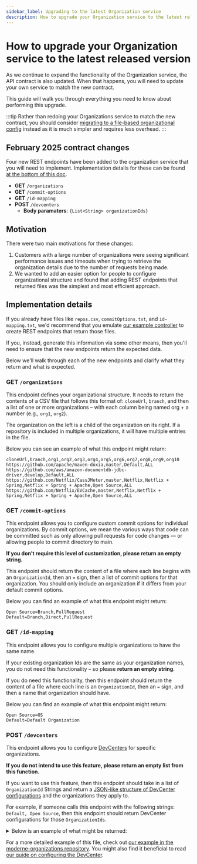 ```yaml
---
sidebar_label: Upgrading to the latest Organization service
description: How to upgrade your Organization service to the latest released version.
---
```


# How to upgrade your Organization service to the latest released version

As we continue to expand the functionality of the Organization service, the API contract is also updated. When that happens, you will need to update your own service to match the new contract.

This guide will walk you through everything you need to know about performing this upgrade.

:::tip
Rather than redoing your Organizations service to match the new contract, you should consider [migrating to a file-based organizational config](./migrate-from-an-organization-service-files-on-the-agent.md) instead as it is much simpler and requires less overhead.
:::

## February 2025 contract changes

Four new REST endpoints have been added to the organization service that you will need to implement. Implementation details for these can be found [at the bottom of this doc](#implementation-details). 

* **GET** `/organizations`
* **GET** `/commit-options`
* **GET** `/id-mapping`
* **POST** `/devcenters`
  * **Body paramaters**: `{List<String> organizationIds}`

## Motivation

There were two main motivations for these changes:

1. Customers with a large number of organizations were seeing significant performance issues and timeouts when trying to retrieve the organization details due to the number of requests being made.
2. We wanted to add an easier option for people to configure organizational structure and found that adding REST endpoints that returned files was the simplest and most efficient approach. 

## Implementation details

If you already have files like `repos.csv`, `commitOptions.txt`, and `id-mapping.txt`, we'd recommend that you emulate [our example controller](https://github.com/moderneinc/moderne-organizations/blob/fbc92af9e31076c6dea95499517f7f4e53fdc33c/src/main/java/io/moderne/organizations/OrganizationController.java) to create REST endpoints that return those files.

If you, instead, generate this information via some other means, then you'll need to ensure that the new endpoints return the expected data.

Below we'll walk through each of the new endpoints and clarify what they return and what is expected.

### GET `/organizations`

This endpoint defines your organizational structure. It needs to return the contents of a CSV file that follows this format of: `cloneUrl`, `branch`, and then a list of one or more organizations – with each column being named org + a number (e.g., `org1`, `org2`).

The organization on the left is a child of the organization on its right. If a repository is included in multiple organizations, it will have multiple entries in the file.

Below you can see an example of what this endpoint might return:

```text
cloneUrl,branch,org1,org2,org3,org4,org5,org6,org7,org8,org9,org10
https://github.com/apache/maven-doxia,master,Default,ALL
https://github.com/aws/amazon-documentdb-jdbc-driver,develop,Default,ALL
https://github.com/Netflix/CassJMeter,master,Netflix,Netflix + Spring,Netflix + Spring + Apache,Open Source,ALL
https://github.com/Netflix/EVCache,master,Netflix,Netflix + Spring,Netflix + Spring + Apache,Open Source,ALL
```

### GET `/commit-options`

This endpoint allows you to configure custom commit options for individual organizations. By commit options, we mean the various ways that code can be committed such as only allowing pull requests for code changes –– or allowing people to commit directory to main.

**If you don’t require this level of customization, please return an empty string.**

This endpoint should return the content of a file where each line begins with an `OrganizationId`, then an `=` sign, then a list of commit options for that organization. You should only include an organization if it differs from your default commit options.

Below you can find an example of what this endpoint might return:

```text
Open Source=Branch,PullRequest
Default=Branch,Direct,PullRequest
```

### GET `/id-mapping`

This endpoint allows you to configure multiple organizations to have the same name. 

If your existing organization Ids are the same as your organization names, you do not need this functionality – so please **return an empty string**.

If you do need this functionality, then this endpoint should return the content of a file where each line is an `OrganizationId`, then an `=` sign, and then a name that organization should have.

Below you can find an example of what this endpoint might return:

```text
Open Source=OS
Default=Default Organization
```

### POST `/devcenters`

This endpoint allows you to configure [DevCenters](../dev-center.md) for specific organizations.

**If you do not intend to use this feature, please return an empty list from this function.**

If you want to use this feature, then this endpoint should take in a list of `OrganizationId` Strings and return a [JSON-like structure of DevCenter configurations](https://github.com/moderneinc/moderne-organizations/blob/main/src/main/resources/schema/organizations.graphqls#L131-L150) and the organizations they apply to.

For example, if someone calls this endpoint with the following strings: `Default, Open Source`, then this endpoint should return DevCenter configurations for those `OrganizationIds`.

<details>
    <summary>
      Below is an example of what might be returned:
    </summary>

    ```json
    [
      {
        "devCenter": {
          "upgradesAndMigrations": [
            {
              "title": "Spring boot",
              "measures": [
                {
                  "name": "Major",
                  "recipe": {
                    "recipeId": "org.openrewrite.java.dependencies.search.FindMinimumDependencyVersion",
                    "options": [
                      {
                        "name": "groupIdPattern",
                        "value": "org.springframework.boot"
                      },
                      {
                        "name": "artifactIdPattern",
                        "value": "spring-boot"
                      },
                      {
                        "name": "version",
                        "value": "1-2.999"
                      }
                    ]
                  }
                },
                {
                  "name": "Minor",
                  "recipe": {
                    "recipeId": "org.openrewrite.java.dependencies.search.FindMinimumDependencyVersion",
                    "options": [
                      {
                        "name": "groupIdPattern",
                        "value": "org.springframework.boot"
                      },
                      {
                        "name": "artifactIdPattern",
                        "value": "spring-boot"
                      },
                      {
                        "name": "version",
                        "value": "3-3.2.999"
                      }
                    ]
                  }
                }
              ],
              "fix": {
                "recipeId": "org.openrewrite.java.spring.boot3.UpgradeSpringBoot_3_2"
              }
            }
          ],
          "visualizations": [
            {
              "visualizationId": "io.moderne.DependencyUsageViolin"
            }
          ],
          "security": [
            {
              "recipeId": "org.openrewrite.java.security.OwaspA01"
            }
          ]
        },
        "organizations": [
          "Default", "Gradle", "Spring"
        ]
      },
      {
        "devCenter": {
          "upgradesAndMigrations": [
            {
              "title": "Spring boot",
              "measures": [
                {
                  "name": "Major",
                  "recipe": {
                    "recipeId": "org.openrewrite.java.dependencies.search.FindMinimumDependencyVersion",
                    "options": [
                      {
                        "name": "groupIdPattern",
                        "value": "org.springframework.boot"
                      },
                      {
                        "name": "artifactIdPattern",
                        "value": "spring-boot"
                      },
                      {
                        "name": "version",
                        "value": "1-2.999"
                      }
                    ]
                  }
                },
                {
                  "name": "Minor",
                  "recipe": {
                    "recipeId": "org.openrewrite.java.dependencies.search.FindMinimumDependencyVersion",
                    "options": [
                      {
                        "name": "groupIdPattern",
                        "value": "org.springframework.boot"
                      },
                      {
                        "name": "artifactIdPattern",
                        "value": "spring-boot"
                      },
                      {
                        "name": "version",
                        "value": "3-3.2.999"
                      }
                    ]
                  }
                }
              ],
              "fix": {
                "recipeId": "org.openrewrite.java.spring.boot3.UpgradeSpringBoot_3_2"
              }
            }
          ],
          "visualizations": [
            {
              "visualizationId": "io.moderne.DependencyUsageViolin"
            }
          ],
          "security": [
            {
              "recipeId": "org.openrewrite.java.security.OwaspA01"
            }
          ]
        },
        "organizations": [
          "Open Source"
        ]
      },
    ]
    ```
  </details>

For a more detailed example of this file, check out [our example in the moderne-organizations repository](https://github.com/moderneinc/moderne-organizations/blob/fbc92af9e31076c6dea95499517f7f4e53fdc33c/src/main/resources/devcenter.json). You might also find it beneficial to read [our guide on configuring the DevCenter](../dev-center.md).